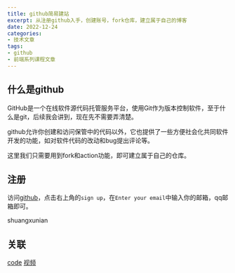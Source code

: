 ```yaml
---
title: github简易建站
excerpt: 从注册github入手，创建账号，fork仓库，建立属于自己的博客
date: 2022-12-24
categories:
- 技术文章
tags:
- github
- 前端系列课程文章
---
```


## 什么是github
GitHub是一个在线软件源代码托管服务平台，使用Git作为版本控制软件，至于什么是git，后续我会讲到，现在先不需要弄清楚。

github允许你创建和访问保管中的代码以外，它也提供了一些方便社会化共同软件开发的功能，如对软件代码的改动和bug提出评论等。

这里我们只需要用到fork和action功能，即可建立属于自己的仓库。

## 注册
访问[github](https://github.com/)，点击右上角的`sign up`，在`Enter your email`中输入你的邮箱，qq邮箱即可。

shuangxunian

## 关联
[code](https://github.com/shuangxunian/teaching-FE/blob/main/1/1.html)
[视频](https://space.bilibili.com/391117803)
